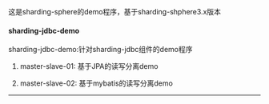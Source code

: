 
这是sharding-sphere的demo程序，基于sharding-shphere3.x版本

#### sharding-jdbc-demo ####

sharding-jdbc-demo:针对sharding-jdbc组件的demo程序

1. master-slave-01: 基于JPA的读写分离demo

2. master-slave-02: 基于mybatis的读写分离demo

--- 
